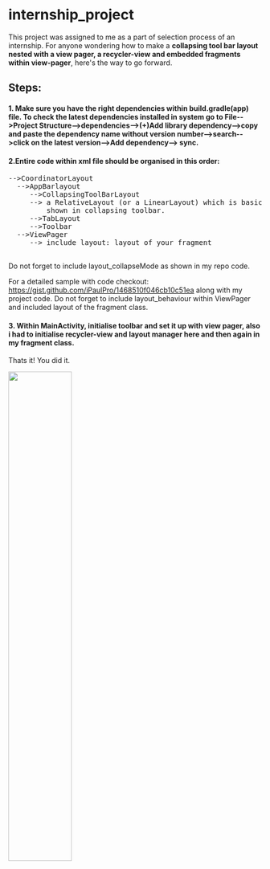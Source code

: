 # internship_project
This project was assigned to me as a part of selection process of an internship. For anyone wondering how to make a **collapsing tool bar layout nested with a view pager, a recycler-view and embedded fragments within view-pager**, here's the way to go forward.


## Steps:
#### 1. Make sure you have the right dependencies within build.gradle(app) file. To check the latest dependencies installed in system go to File-->Project Structure-->dependencies-->(+)Add library dependency-->copy and paste the dependency name without version number-->search-->click on the latest version-->Add dependency--> sync.

#### 2.Entire code within xml file should be organised in this order:
<pre>
-->CoordinatorLayout 
  -->AppBarlayout
     -->CollapsingToolBarLayout
     --> a RelativeLayout (or a LinearLayout) which is basically a layout for your Collapsing toolbar i.e what is to be
         shown in collapsing toolbar.
     -->TabLayout
     -->Toolbar
  -->ViewPager
     --> include layout: layout of your fragment
     </pre>
  Do not forget to include layout_collapseMode as shown in my repo code.
 
For a detailed sample with code checkout: https://gist.github.com/iPaulPro/1468510f046cb10c51ea along with my project code.
Do not forget to include layout_behaviour within ViewPager and included layout of the fragment class.

#### 3. Within MainActivity, initialise toolbar and set it up with view pager, also i had to initialise recycler-view and layout manager here and then again in my fragment class.

Thats it! You did it.


<img src="ezgif.com-crop.gif" height="50%" width="50%">

  
  
